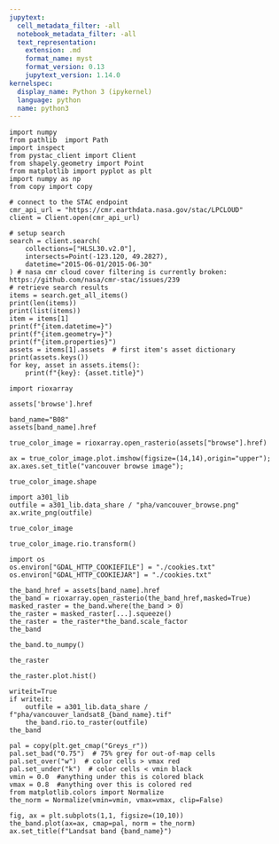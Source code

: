 ```yaml
---
jupytext:
  cell_metadata_filter: -all
  notebook_metadata_filter: -all
  text_representation:
    extension: .md
    format_name: myst
    format_version: 0.13
    jupytext_version: 1.14.0
kernelspec:
  display_name: Python 3 (ipykernel)
  language: python
  name: python3
---
```


```{code-cell} ipython3
import numpy
from pathlib  import Path
import inspect
from pystac_client import Client
from shapely.geometry import Point
from matplotlib import pyplot as plt
import numpy as np
from copy import copy
```

```{code-cell} ipython3
# connect to the STAC endpoint
cmr_api_url = "https://cmr.earthdata.nasa.gov/stac/LPCLOUD"
client = Client.open(cmr_api_url)
```

```{code-cell} ipython3
# setup search
search = client.search(
    collections=["HLSL30.v2.0"],
    intersects=Point(-123.120, 49.2827),
    datetime="2015-06-01/2015-06-30"
) # nasa cmr cloud cover filtering is currently broken: https://github.com/nasa/cmr-stac/issues/239
# retrieve search results
items = search.get_all_items()
print(len(items))
print(list(items))
item = items[1]
print(f"{item.datetime=}")
print(f"{item.geometry=}")
print(f"{item.properties}")
assets = items[1].assets  # first item's asset dictionary
print(assets.keys())
for key, asset in assets.items():
    print(f"{key}: {asset.title}")
```

```{code-cell} ipython3
import rioxarray
```

```{code-cell} ipython3
assets['browse'].href
```

```{code-cell} ipython3
band_name="B08"
assets[band_name].href
```

```{code-cell} ipython3
true_color_image = rioxarray.open_rasterio(assets["browse"].href) 
```

```{code-cell} ipython3
ax = true_color_image.plot.imshow(figsize=(14,14),origin="upper");
ax.axes.set_title("vancouver browse image");
```

```{code-cell} ipython3
true_color_image.shape
```

```{code-cell} ipython3
import a301_lib
outfile = a301_lib.data_share / "pha/vancouver_browse.png"
ax.write_png(outfile)
```

```{code-cell} ipython3
true_color_image
```

```{code-cell} ipython3
true_color_image.rio.transform()
```

```{code-cell} ipython3
import os
os.environ["GDAL_HTTP_COOKIEFILE"] = "./cookies.txt"
os.environ["GDAL_HTTP_COOKIEJAR"] = "./cookies.txt"
```

```{code-cell} ipython3
the_band_href = assets[band_name].href
the_band = rioxarray.open_rasterio(the_band_href,masked=True)
masked_raster = the_band.where(the_band > 0)
the_raster = masked_raster[...].squeeze()
the_raster = the_raster*the_band.scale_factor
the_band
```

```{code-cell} ipython3
the_band.to_numpy()
```

```{code-cell} ipython3
the_raster
```

```{code-cell} ipython3
the_raster.plot.hist()
```

```{code-cell} ipython3
writeit=True
if writeit:
    outfile = a301_lib.data_share / f"pha/vancouver_landsat8_{band_name}.tif"
    the_band.rio.to_raster(outfile)
the_band
```

```{code-cell} ipython3
pal = copy(plt.get_cmap("Greys_r"))
pal.set_bad("0.75")  # 75% grey for out-of-map cells
pal.set_over("w")  # color cells > vmax red
pal.set_under("k")  # color cells < vmin black
vmin = 0.0  #anything under this is colored black
vmax = 0.8  #anything over this is colored red
from matplotlib.colors import Normalize
the_norm = Normalize(vmin=vmin, vmax=vmax, clip=False)
```

```{code-cell} ipython3
fig, ax = plt.subplots(1,1, figsize=(10,10))
the_band.plot(ax=ax, cmap=pal, norm = the_norm)
ax.set_title(f"Landsat band {band_name}")
```
